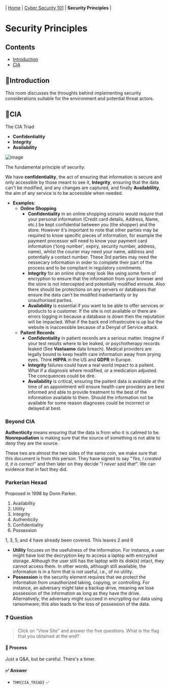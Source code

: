 | [Home](../README.md) | [Cyber Security 101](../README.md#cyber-security-101) | **Security Principles** |

# Security Principles

## Contents
- [Introduction](#introduction)
- [CIA](#cia)



## 📘Introduction

This room discusses the throughts behind implementing security considerations suitable for the environment and potential threat actors.



## 📘CIA

The CIA Triad

- **Confidentiality**
- **Integrity**
- **Availability**

![image](https://github.com/user-attachments/assets/64606ceb-1326-41ca-abd6-958cbe648b90)

The fundamental principle of security.

We have **confidentiality**, the act of ensuring that information is secure and only accessible by those meant to see it, **Integrity**, ensuring that the data can't be modified, and any changes are captured, and finally **Availablility**, the aim of any service is to be accessible when needed.

- **Examples**:
    - **Online Shopping**
        - **Confidentiality** in an online shopping scinario would require that your personal information (Credit card details, Address, Name, etc.) be kept confidential between you (the shopper) and the store. However it's important to note that other parties may be required to know specific pieces of information, for example the payment processor will need to know your payment card information ('long number', expiry, security number, address, name), whilst the courier may need your name, address and potentially a contact number. These 3rd parties may need the nessecary information in order to complete their part of the process and to be compliant in regulatory comitments. 
        - **Integrity** for an online shop may look like using some form of encryption to ensure that the information from your browser and the store is not intercepted and potentially modified enroute. Also there should be protections on any servers or databases that ensure the data can't be modifed inadvertantly or by unauthorised parties.
        - **Availability** is essential if you want to be able to offer services or products to a customer. If the site is not available or there are errors logging in because a database is down then the reputation will be impacted. What if the back end infrastrcutre is up but the website is inaccessible because of a Denyal of Service attack.
    - **Paitent Records**
        - **Confidentiality** in patient records are a serious matter. Imagine if your test results where to be leaked, or psychotherapy records leaked (See **Vastaamo** data breach). Medical providers are legally bound to keep health care information away from prying eyes. Think **HIPPA** in the US and **GDPR** in Europe.  
        - **Integrity** failures could have a real world impact to a paitent. What if a diagnosis where modified, or a medication adjusted. The concquences could be dire.
        - **Availability** is critical, ensuring the paitent data is available at the time of an appointment will ensure health care providers are best informed and able to provide treatment to the best of the information available to them. Should the information not be available for some reason diagnoses could be incorrect or delayed at best.
  
### Beyond CIA

**Authenticity** means ensuring that the data is from who it is calimed to be.
**Nonrepudiation** is making sure that the source of something is not able to deny they are the source.

These two are almost the two sides of the same coin, we make sure that this document is from this person. They have signed to say "_Yes, I created it, it is correct_" and then later on they decide "_I never said that_". We can evidence that in fact they did.

### Parkerian Hexad

Proposed in 1998 by Donn Parker. 
1. Availability
2. Utility
3. Integrity
4. Authenticity
5. Confidentiality
6. Possession

1, 3, 5, and 4 have already been covered. This leaves 2 and 6
- **Utility** focuses on the usefulness of the information. For instance, a user might have lost the decryption key to access a laptop with encrypted storage. Although the user still has the laptop with its disk(s) intact, they cannot access them. In other words, although still available, the information is in a form that is not useful, i.e., of no utility.
- **Possession** is the security element requires that we protect the information from unauthorized taking, copying, or controlling. For instance, an adversary might take a backup drive, meaning we lose possession of the information as long as they have the drive. Alternatively, the adversary might succeed in encrypting our data using ransomware; this also leads to the loss of possession of the data.

### ❓ Question

> Click on "View Site" and answer the five questions. What is the flag that you obtained at the end?

#### 🧪 Process

Just a Q&A, but be careful. There's a timer. 

#### ✅ Answer

- `THM{CIA_TRIAD}` ✅
